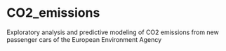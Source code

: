 # CO2_emissions
Exploratory analysis and predictive modeling of CO2 emissions from new passenger cars of the European Environment Agency
